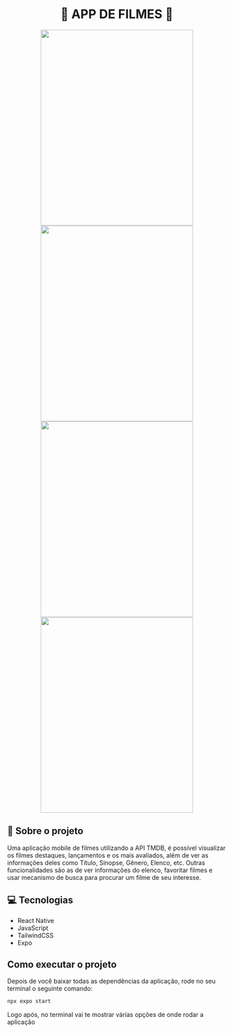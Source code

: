 <div align=center>
  <h1>
    🎥 APP DE FILMES 🎥
  </h1>
</div>



<div align=center>
  

<img src="https://i.imgur.com/6ve9Bef.png" width="350" height="450"> <img src="https://i.imgur.com/E5LBWNT.png" width="350" height="450"> <img src="https://i.imgur.com/ebpL2qc.png" width="350" height="450"> <img src="https://i.imgur.com/JebwfrM.png" width="350" height="450">
</div>

## 📝 Sobre o projeto

Uma aplicação mobile de filmes utilizando a API TMDB, é possível visualizar os filmes destaques, lançamentos e os mais avaliados, além de ver as informações deles como Título, Sinopse, Gênero, Elenco, etc.
Outras funcionalidades são as de ver informações do elenco, favoritar filmes e usar mecanismo de busca para procurar um filme de seu interesse.

## 💻 Tecnologias

- React Native
- JavaScript
- TailwindCSS
- Expo

<div>
  <h2>
    Como executar o projeto
  </h2>
 Depois de você baixar todas as dependências da aplicação, rode no seu terminal o seguinte comando:
  
  ```sh
npx expo start
```
Logo após, no terminal vai te mostrar várias opções de onde rodar a aplicação
</div>
